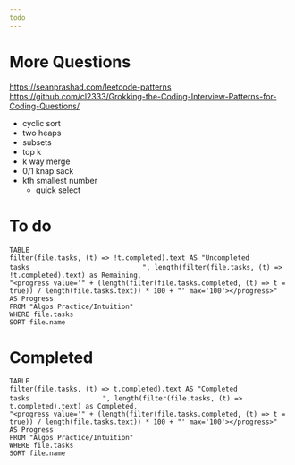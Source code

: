 ```yaml
---
todo
---
```

# More Questions
https://seanprashad.com/leetcode-patterns
https://github.com/cl2333/Grokking-the-Coding-Interview-Patterns-for-Coding-Questions/
 - cyclic sort
 - two heaps
 - subsets
 - top k
 - k way merge
 - 0/1 knap sack
 - kth smallest number
	 - quick select

# To do
```dataview 
TABLE 
filter(file.tasks, (t) => !t.completed).text AS "Uncompleted tasks　　　　　　　　　　　　　　　　　", length(filter(file.tasks, (t) => !t.completed).text) as Remaining, 
"<progress value='" + (length(filter(file.tasks.completed, (t) => t = true)) / length(file.tasks.text)) * 100 + "' max='100'></progress>" 
AS Progress 
FROM "Algos Practice/Intuition"
WHERE file.tasks 
SORT file.name
```

# Completed

```dataview 
TABLE 
filter(file.tasks, (t) => t.completed).text AS "Completed tasks　　　　　　　　　　　", length(filter(file.tasks, (t) => t.completed).text) as Completed, 
"<progress value='" + (length(filter(file.tasks.completed, (t) => t = true)) / length(file.tasks.text)) * 100 + "' max='100'></progress>" 
AS Progress 
FROM "Algos Practice/Intuition"
WHERE file.tasks 
SORT file.name
```
